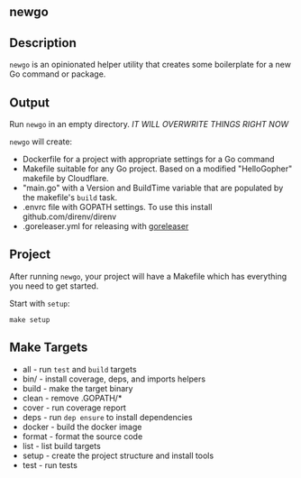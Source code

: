 ## newgo

## Description

`newgo` is an opinionated helper utility that creates some boilerplate for a new Go command or package.

## Output

Run `newgo` in an empty directory.  *IT WILL OVERWRITE THINGS RIGHT NOW*

`newgo` will create:

- Dockerfile for a project with appropriate settings for a Go command
- Makefile suitable for any Go project.  Based on a modified "HelloGopher" makefile by Cloudflare.
- "main.go" with a Version and BuildTime variable that are populated by the makefile's `build` task.
- .envrc file with GOPATH settings.  To use this install github.com/direnv/direnv
- .goreleaser.yml for releasing with [goreleaser](https://github.com/goreleaser/goreleaser)


## Project

After running `newgo`, your project will have a Makefile which has everything you need to get started.  

Start with `setup`:

```
make setup
```


## Make Targets

- all - run `test` and `build` targets
- bin/ - install coverage, deps, and imports helpers
- build - make the target binary
- clean - remove .GOPATH/*
- cover - run coverage report
- deps - run `dep ensure` to install dependencies
- docker - build the docker image
- format - format the source code
- list - list build targets
- setup - create the project structure and install tools
- test  - run tests